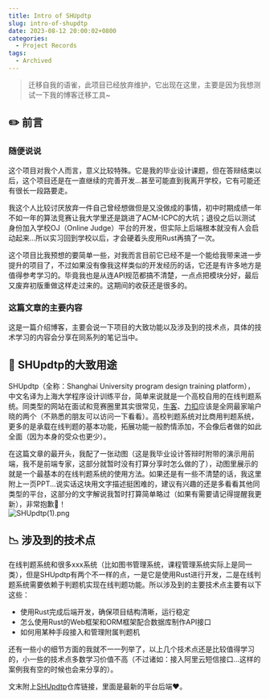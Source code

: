 ```yaml
---
title: Intro of SHUpdtp
slug: intro-of-shupdtp
date: 2023-08-12 20:00:02+0800
categories:
  - Project Records
tags:
  - Archived
---
```


> 迁移自我的语雀，此项目已经放弃维护，它出现在这里，主要是因为我想测试一下我的博客迁移工具\~

## ✏️ 前言

### 随便说说

这个项目对我个人而言，意义比较特殊。它是我的毕业设计课题，但在答辩结束以后，这个项目还是在一直继续的完善开发...甚至可能直到我离开学校，它有可能还有很长一段路要走。

我这个人比较讨厌放弃一件自己曾经想做但是又没做成的事情，初中时期成绩一年不如一年的算法竞赛让我大学里还是跳进了ACM-ICPC的大坑；退役之后以测试身份加入学校OJ（Online Judge）平台的开发，但实际上后端根本就没有人会启动起来...所以实习回到学校以后，才会硬着头皮用Rust再搞了一次。

这个项目比我预想的要简单一些，对我而言目前它已经不是一个能给我带来进一步提升的项目了，不过如果没有像我这样类似的开发经历的话，它还是有许多地方是值得参考学习的。毕竟我也是从连API规范都搞不清楚，一点点把模块分好，最后又废弃初版重做这样走过来的。这期间的收获还是很多的。

### 这篇文章的主要内容

这是一篇介绍博客，主要会说一下项目的大致功能以及涉及到的技术点，具体的技术学习的内容会分享在同系列的笔记当中。

## 🍟 SHUpdtp的大致用途

SHUpdtp（全称：Shanghai University program design training platform），中文名译为上海大学程序设计训练平台，简单来说就是一个高校自用的在线判题系统。同类型的网站在面试和竞赛圈里其实很常见，[牛客](https://www.nowcoder.com/)、[力扣](https://leetcode-cn.com/)应该是全网最家喻户晓的两个（不熟悉的朋友可以访问一下看看）。高校判题系统对比商用判题系统，更多的是承载在线判题的基本功能，拓展功能一般酌情添加，不会像后者做的如此全面（因为本身的受众也更少）。

在这篇文章的最开头，我配了一张动图（这是我毕业设计答辩时附带的演示用前端，我不是前端专家，这部分就暂时没有打算分享时怎么做的了），动图里展示的就是一个最基本的在线判题系统的使用方法。如果还是有一些不清楚的话，我这里附上一页PPT...说实话这块用文字描述挺困难的，建议有兴趣的还是多看看其他同类型的平台，这部分的文字解说我暂时打算简单略过（如果有需要请记得提醒我更新），非常抱歉🤥！\
![SHUpdtp(1).png](images/SHUpdtp\(1\).png)

## 📉 涉及到的技术点

在线判题系统和很多xxx系统（比如图书管理系统，课程管理系统实际上是同一类），但是SHUpdtp有两个不一样的点，一是它是使用Rust进行开发，二是在线判题系统需要依赖于判题机实现在线判题功能。所以涉及到的主要技术点主要有以下这些：

* 使用Rust完成后端开发，确保项目结构清晰，运行稳定
* 怎么使用Rust的Web框架和ORM框架配合数据库制作API接口
* 如何用某种手段接入和管理附属判题机

还有一些小的细节方面的我就不一一列举了，以上几个技术点还是比较值得学习的，小一些的技术点多数学习价值不高（不过诸如：接入阿里云短信接口...这样的案例我有空的时候也会来分享的）。

文末附上[SHUpdtp](https://github.com/slhmy/SHUpdtp)仓库链接，里面是最新的平台后端❤️。
